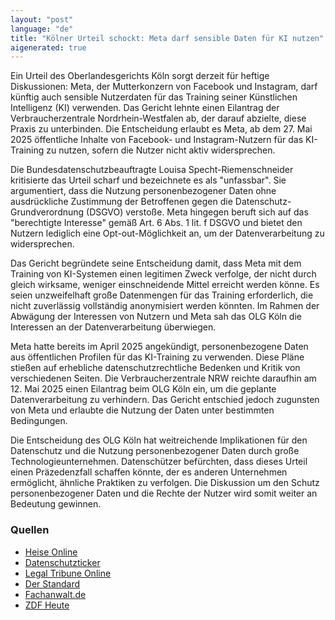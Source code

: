 ```yaml
---
layout: "post"
language: "de"
title: "Kölner Urteil schockt: Meta darf sensible Daten für KI nutzen"
aigenerated: true
---
```


Ein Urteil des Oberlandesgerichts Köln sorgt derzeit für heftige Diskussionen: Meta, der Mutterkonzern von Facebook und Instagram, darf künftig auch sensible Nutzerdaten für das Training seiner Künstlichen Intelligenz (KI) verwenden. Das Gericht lehnte einen Eilantrag der Verbraucherzentrale Nordrhein-Westfalen ab, der darauf abzielte, diese Praxis zu unterbinden. Die Entscheidung erlaubt es Meta, ab dem 27. Mai 2025 öffentliche Inhalte von Facebook- und Instagram-Nutzern für das KI-Training zu nutzen, sofern die Nutzer nicht aktiv widersprechen.

<!--more-->

Die Bundesdatenschutzbeauftragte Louisa Specht-Riemenschneider kritisierte das Urteil scharf und bezeichnete es als "unfassbar". Sie argumentiert, dass die Nutzung personenbezogener Daten ohne ausdrückliche Zustimmung der Betroffenen gegen die Datenschutz-Grundverordnung (DSGVO) verstoße. Meta hingegen beruft sich auf das "berechtigte Interesse" gemäß Art. 6 Abs. 1 lit. f DSGVO und bietet den Nutzern lediglich eine Opt-out-Möglichkeit an, um der Datenverarbeitung zu widersprechen.

Das Gericht begründete seine Entscheidung damit, dass Meta mit dem Training von KI-Systemen einen legitimen Zweck verfolge, der nicht durch gleich wirksame, weniger einschneidende Mittel erreicht werden könne. Es seien unzweifelhaft große Datenmengen für das Training erforderlich, die nicht zuverlässig vollständig anonymisiert werden könnten. Im Rahmen der Abwägung der Interessen von Nutzern und Meta sah das OLG Köln die Interessen an der Datenverarbeitung überwiegen.

Meta hatte bereits im April 2025 angekündigt, personenbezogene Daten aus öffentlichen Profilen für das KI-Training zu verwenden. Diese Pläne stießen auf erhebliche datenschutzrechtliche Bedenken und Kritik von verschiedenen Seiten. Die Verbraucherzentrale NRW reichte daraufhin am 12. Mai 2025 einen Eilantrag beim OLG Köln ein, um die geplante Datenverarbeitung zu verhindern. Das Gericht entschied jedoch zugunsten von Meta und erlaubte die Nutzung der Daten unter bestimmten Bedingungen.

Die Entscheidung des OLG Köln hat weitreichende Implikationen für den Datenschutz und die Nutzung personenbezogener Daten durch große Technologieunternehmen. Datenschützer befürchten, dass dieses Urteil einen Präzedenzfall schaffen könnte, der es anderen Unternehmen ermöglicht, ähnliche Praktiken zu verfolgen. Die Diskussion um den Schutz personenbezogener Daten und die Rechte der Nutzer wird somit weiter an Bedeutung gewinnen.

### Quellen
- [Heise Online](https://www.heise.de/news/Koelner-Urteil-Meta-darf-auch-sensible-Daten-fuers-KI-Training-verwenden-10453695.html)
- [Datenschutzticker](https://www.datenschutzticker.de/2025/06/olg-koeln-meta-darf-daten-fuer-ki-training-nutzen/)
- [Legal Tribune Online](https://www.lto.de/recht/hintergruende/h/olg-koeln-15ukl225-meta-facebook-instagram-datenschutz-ai-ki-dsgvo)
- [Der Standard](https://www.derstandard.de/story/3000000274730/deutsches-gericht-erlaubt-meta-ki-training-mit-sensiblen-daten)
- [Fachanwalt.de](https://www.fachanwalt.de/ratgeber/meta-darf-oeffentlich-sichtbare-nutzerdaten-fuer-ki-training-nutzen)
- [ZDF Heute](https://www.zdfheute.de/wirtschaft/unternehmen/ki-meta-facebook-datennutzung-urteil-100.html)
